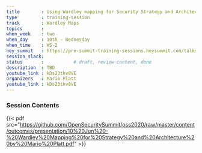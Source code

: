 ```yaml
---
title        : Using Wardley mapping for Security Strategy and Architecture development
type         : training-session
track        : Wardley Maps
topics       :
when_week    : two
when_day     : 10th - Wednesday
when_time    : WS-2
hey_summit   : https://pre-summit-training-sessions.heysummit.com/talks/using-wardley-mapping-for-security-strategy-and-architecture-development/
session_slack:
status       :           # draft, review-content, done
description  : TBD
youtube_link : kDs23thv8VE
organizers   : Mario Platt
youtube_link : kDs23thv8VE
---
```



### Session Contents

{{< pdf src="https://github.com/OpenSecuritySummit/oss2020/raw/master/content/outcomes/presentation/10%20Jun%20-%20Wardley%20Mapping%20for%20Strategy%20and%20Architecture%20by%20Mario%20Platt.pdf" >}}
